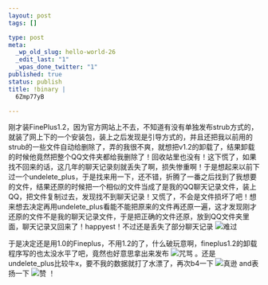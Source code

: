 ```yaml
--- 
layout: post
tags: []

type: post
meta: 
  _wp_old_slug: hello-world-26
  _edit_last: "1"
  _wpas_done_twitter: "1"
published: true
status: publish
title: !binary |
  6Zmp77yB

---
```

刚才装FinePlus1.2，因为官方网站上不去，不知道有没有单独发布strub方式的，就装了网上下的一个安装包，装上之后发现是引导方式的，并且还把我以前用的strub的一些文件自动给删除了，弄的我很不爽，就想把v1.2的卸载了，结果卸载的时候他竟然把整个QQ文件夹都给我删除了！回收站里也没有！这下慌了，如果找不回来的话，这几年的聊天记录刻就丢失了啊，损失惨重啊！于是想起来以前下过一个undelete_plus，于是找来用一下，还不错，折腾了一番之后找到了我想要的文件，结果还原的时候把一个相似的文件当成了是我的QQ聊天记录文件，装上QQ，把文件复制过去，发现找不到聊天记录！又慌了，不会是文件损坏了吧！想来想去决定再用undelete_plus看能不能把原来的文件再还原一遍，这才发现刚才还原的文件不是我的聊天记录文件，于是把正确的文件还原，放到QQ文件夹里面，聊天记录又回来了！happyest！不过还是丢失了部分聊天记录 <img src="37250325721871.gif" alt="难过" border="0" />

于是决定还是用1.0的Fineplus，不用1.2的了，什么破玩意啊，fineplus1.2的卸载程序写的也太没水平了吧，竟然也好意思拿出来发布 <img src="20938518833595.gif" alt="咒骂" border="0" /> 。还是undelete_plus比较牛x，要不我的数据就打了水漂了，再次b4一下 <img src="43603529740299.gif" alt="真逊" border="0" /> and表扬一下 <img src="35066746756581.gif" alt="赞" border="0" /> ！
